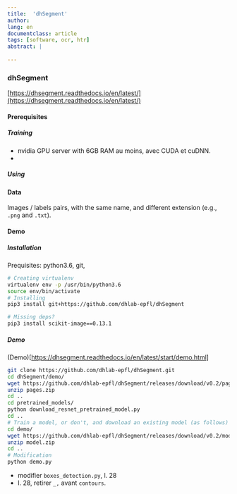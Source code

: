 ```yaml
---
title:  'dhSegment'
author: 
lang: en
documentclass: article
tags: [software, ocr, htr]
abstract: |
  
---
```


### dhSegment

[https://dhsegment.readthedocs.io/en/latest/](https://dhsegment.readthedocs.io/en/latest/)


#### Prerequisites

##### Training

- nvidia GPU server with 6GB RAM au moins, avec CUDA et cuDNN.
- 

##### Using



#### Data

Images / labels pairs, with the same name, and different extension (e.g., `.png` and `.txt`).



#### Demo

##### Installation

Prequisites: python3.6, git, 

```bash
# Creating virtualenv
virtualenv env -p /usr/bin/python3.6
source env/bin/activate
# Installing
pip3 install git+https://github.com/dhlab-epfl/dhSegment

# Missing deps?
pip3 install scikit-image==0.13.1
```

##### Demo

(Demo)[https://dhsegment.readthedocs.io/en/latest/start/demo.html]

```bash
git clone https://github.com/dhlab-epfl/dhSegment.git
cd dhSegment/demo/
wget https://github.com/dhlab-epfl/dhSegment/releases/download/v0.2/pages.zip
unzip pages.zip
cd ..
cd pretrained_models/
python download_resnet_pretrained_model.py
cd ..
# Train a model, or don't, and download an existing model (as follows)
cd demo/
wget https://github.com/dhlab-epfl/dhSegment/releases/download/v0.2/model.zip
unzip model.zip
cd ..
# Modification
python demo.py
```

- modifier `boxes_detection.py`, l. 28
- l. 28, retirer  `_,`  avant `contours`.

